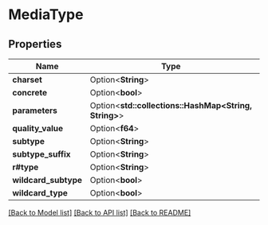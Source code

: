 # MediaType

## Properties

Name | Type | Description | Notes
------------ | ------------- | ------------- | -------------
**charset** | Option<**String**> |  | [optional]
**concrete** | Option<**bool**> |  | [optional]
**parameters** | Option<**std::collections::HashMap<String, String>**> |  | [optional]
**quality_value** | Option<**f64**> |  | [optional]
**subtype** | Option<**String**> |  | [optional]
**subtype_suffix** | Option<**String**> |  | [optional]
**r#type** | Option<**String**> |  | [optional]
**wildcard_subtype** | Option<**bool**> |  | [optional]
**wildcard_type** | Option<**bool**> |  | [optional]

[[Back to Model list]](../README.md#documentation-for-models) [[Back to API list]](../README.md#documentation-for-api-endpoints) [[Back to README]](../README.md)


